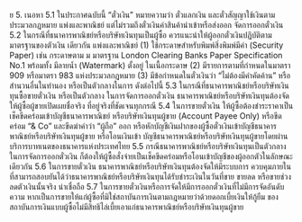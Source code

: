 ย
5. เนอหา
5.1 ในประกาศฉบับนี้
“ตั๋วเงิน” หมายความว่า ตั๋วแลกเงิน และตั๋วสัญญาใช้เงินตามประมวลกฎหมาย
แพ่งและพาณิชย์ แต่ไม่รวมถึงตั๋วเงินค่าสินค้านำเข้าหรือส่งออก
จัดการออกตั๋วเงิน
5.2 ในกรณีที่ธนาคารพาณิชย์หรือบริษัทเงินทุนเป็นผู้ซื้อ
ควรแนะนำให้ผู้ออกตั๋วเงินปฏิบัติตามมาตรฐานของตัวเงิน
เดียวกัน
แพ่งและพาณิชย์
(1) ใช้กระดาษสำหรับพิมพ์สิ่งพิมพ์มีค่า (Security Paper) เช่น กระดาษตาม
ม
มาตรฐาน London Clearing Banks Paper Specification No.1 พร้อมทั้ง มีลายน้ำ (Watermark) ตั้งอยู่
ในเนื้อกระดาษ
(2) มีรายการตามที่กําหนดในมาตรา 909 หรือมาตรา 983 แห่งประมวลกฎหมาย
(3) มีข้อกําหนดในตั๋วเงินว่า “ไม่ต้องมีคำคัดค้าน” หรือสํานวนอื่นในทํานอง
หรือเป็นตัวกลางในการ
ดังต่อไปนี้
5.3 ในกรณีที่ธนาคารพาณิชย์หรือบริษัทเงินทุนซื้อขายตั๋วเงิน หรือเป็นตัวกลาง
ในการจัดการออกตั๋วเงิน ธนาคารพาณิชย์หรือบริษัทเงินทุนต้องจัดให้ผู้ซื้อผู้ขายเปิดเผยชื่อจริง
ที่อยู่จริงที่ชัดเจนทุกกรณี
5.4 ในการขายตั๋วเงิน ให้ผู้ซื้อต้องชำระราคาเป็นเช็คขีดคร่อมเข้าบัญชีธนาคารพาณิชย์
หรือบริษัทเงินทุนผู้ขาย (Account Payee Only) หรือขีดคร่อม “& Co” และขีดฆ่าคำว่า “ผู้ถือ” ออก
หรือหักบัญชีเงินฝากของผู้ซื้อตั๋วเงินเข้าบัญชีธนาคารพาณิชย์หรือบริษัทเงินทุนผู้ขาย หรือโอนเงินเข้า
บัญชีธนาคารพาณิชย์หรือบริษัทเงินทุนผู้ขายโดยผ่านบริการบาทเนตของธนาคารแห่งประเทศไทย
5.5 กรณีธนาคารพาณิชย์หรือบริษัทเงินทุนเป็นตัวกลางในการจัดการออกตั๋วเงิน
ก็ต้องให้ผู้ซื้อสั่งจ่ายเป็นเช็คขีดคร่อมหรือโอนเข้าบัญชีของผู้ออกตัวในลักษณะเดียวกัน
5.6 ในการขายตั๋วเงิน ธนาคารพาณิชย์หรือบริษัทเงินทุนต้องจัดให้มีระบบการ
ควบคุมภายในที่สามารถสอบยันได้ว่าธนาคารพาณิชย์หรือบริษัทเงินทุนได้รับชำระเงินในวันที่ขาย
ขายลด หรือขายช่วงลดตัวเงินนั้นจริง
น่าเชื่อถือ
5.7 ในการขายตั๋วเงินหรือการจัดให้มีการออกตั๋วเงินที่ไม่มีการจัดอันดับความ
หากเป็นการขายให้แก่ผู้ซื้อที่มิใช่สถาบันการเงินตามกฎหมายว่าด้วยดอกเบี้ยเงินให้กู้ยืม
ของสถาบันการเงินแบบผู้ซื้อไม่มีสิทธิไล่เบี้ยเอาแก่ธนาคารพาณิชย์หรือบริษัทเงินทุนผู้ขาย

